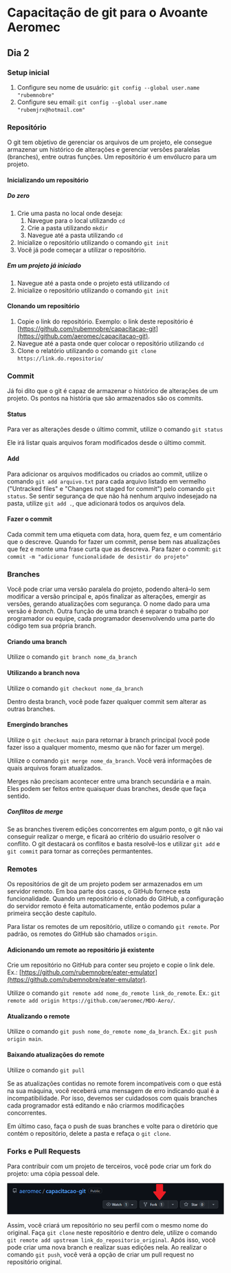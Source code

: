 # Capacitação de git para o Avoante Aeromec

## Dia 2

### Setup inicial

1. Configure seu nome de usuário: `git config --global user.name "rubemnobre"`
1. Configure seu email: `git config --global user.name "rubemjrx@hotmail.com"`

### Repositório

O git tem objetivo de gerenciar os arquivos de um projeto, ele consegue armazenar um histórico de alterações e gerenciar versões paralelas (branches), entre outras funções.
Um repositório é um envólucro para um projeto.

#### Inicializando um repositório

##### Do zero

1. Crie uma pasta no local onde deseja:
    1. Navegue para o local utilizando `cd`
    1. Crie a pasta utilizando `mkdir`
    1. Navegue até a pasta utilizando `cd`
1. Inicialize o repositório utilizando o comando `git init`
1. Você já pode começar a utilizar o repositório.

##### Em um projeto já iniciado

1. Navegue até a pasta onde o projeto está utilizando `cd`
1. Inicialize o repositório utilizando o comando `git init`

#### Clonando um repositório

1. Copie o link do repositório. Exemplo: o link deste repositório é [https://github.com/rubemnobre/capacitacao-git](https://github.com/aeromec/capacitacao-git).
1. Navegue até a pasta onde quer colocar o repositório utilizando `cd`
1. Clone o relatório utilizando o comando `git clone https://link.do.repositorio/`

### Commit

Já foi dito que o git é capaz de armazenar o histórico de alterações de um projeto. Os pontos na história que são armazenados são os commits.

#### Status

Para ver as alterações desde o último commit, utilize o comando `git status`

Ele irá listar quais arquivos foram modificados desde o último commit.

#### Add

Para adicionar os arquivos modificados ou criados ao commit, utilize o comando `git add arquivo.txt` para cada arquivo listado em vermelho ("Untracked files" e "Changes not staged for commit") pelo comando `git status`. Se sentir segurança de que não há nenhum arquivo indesejado na pasta, utilize `git add .`, que adicionará todos os arquivos dela.

#### Fazer o commit

Cada commit tem uma etiqueta com data, hora, quem fez, e um comentário que o descreve. Quando for fazer um commit, pense bem nas atualizações que fez e monte uma frase curta que as descreva.
Para fazer o commit: `git commit -m "adicionar funcionalidade de desistir do projeto"`

### Branches

Você pode criar uma versão paralela do projeto, podendo alterá-lo sem modificar a versão principal e, após finalizar as alterações, emergir as versões, gerando atualizações com segurança. O nome dado para uma versão é *branch*. Outra função de uma branch é separar o trabalho por programador ou equipe, cada programador desenvolvendo uma parte do código tem sua própria branch.

#### Criando uma branch

Utilize o comando `git branch nome_da_branch`

#### Utilizando a branch nova

Utilize o comando `git checkout nome_da_branch`

Dentro desta branch, você pode fazer qualquer commit sem alterar as outras branches.

#### Emergindo branches

Utilize o `git checkout main` para retornar à branch principal (você pode fazer isso a qualquer momento, mesmo que não for fazer um merge).

Utilize o comando `git merge nome_da_branch`. Você verá informações de quais arquivos foram atualizados.

Merges não precisam acontecer entre uma branch secundária e a main. Eles podem ser feitos entre quaisquer duas branches, desde que faça sentido.

##### Conflitos de merge

Se as branches tiverem edições concorrentes em algum ponto, o git não vai conseguir realizar o merge, e ficará ao critério do usuário resolver o conflito. O git destacará os conflitos e basta resolvê-los e utilizar `git add` e `git commit` para tornar as correções permantentes.

### Remotes

Os repositórios de git de um projeto podem ser armazenados em um servidor remoto. Em boa parte dos casos, o GitHub fornece esta funcionalidade.
Quando um repositório é clonado do GitHub, a configuração do servidor remoto é feita automaticamente, então podemos pular a primeira secção deste capítulo.

Para listar os remotes de um repositório, utilize o comando `git remote`. Por padrão, os remotes do GitHub são chamados `origin`.

#### Adicionando um remote ao repositório já existente

Crie um repositório no GitHub para conter seu projeto e copie o link dele. Ex.: [https://github.com/rubemnobre/eater-emulator](https://github.com/rubemnobre/eater-emulator).

Utilize o comando `git remote add nome_do_remote link_do_remote`. Ex.: `git remote add origin https://github.com/aeromec/MDO-Aero/`.

#### Atualizando o remote

Utilize o comando `git push nome_do_remote nome_da_branch`. Ex.: `git push origin main`.

#### Baixando atualizações do remote

Utilize o comando `git pull`

Se as atualizações contidas no remote forem incompatíveis com o que está na sua máquina, você receberá uma mensagem de erro indicando qual é a incompatibilidade. Por isso, devemos ser cuidadosos com quais branches cada programador está editando e não criarmos modificações concorrentes.

Em último caso, faça o push de suas branches e volte para o diretório que contém o repositório, delete a pasta e refaça o `git clone`.

### Forks e Pull Requests

Para contribuir com um projeto de terceiros, você pode criar um fork do projeto: uma cópia pessoal dele.

![fork](imagens/fork.png)

Assim, você criará um repositório no seu perfil com o mesmo nome do original. Faça `git clone` neste repositório e dentro dele, utilize o comando `git remote add upstream link_do_repositorio_original`. Após isso, você pode criar uma nova branch e realizar suas edições nela. Ao realizar o comando `git push`, você verá a opção de criar um pull request no repositório original.
